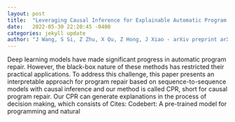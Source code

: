 ```yaml
---
layout: post
title:  "Leveraging Causal Inference for Explainable Automatic Program Repair"
date:   2022-05-30 22:20:45 -0400
categories: jekyll update
author: "J Wang, S Si, Z Zhu, X Qu, Z Hong, J Xiao - arXiv preprint arXiv:2205.13342, 2022"
---
```

Deep learning models have made significant progress in automatic program repair. However, the black-box nature of these methods has restricted their practical applications. To address this challenge, this paper presents an interpretable approach for program repair based on sequence-to-sequence models with causal inference and our method is called CPR, short for causal program repair. Our CPR can generate explanations in the process of decision making, which consists of  Cites: Codebert: A pre-trained model for programming and natural